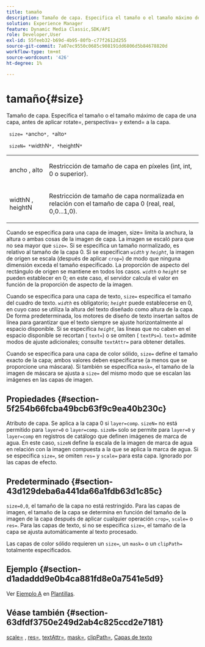 ```yaml
---
title: tamaño
description: Tamaño de capa. Especifica el tamaño o el tamaño máximo de capa de una capa, antes de aplicar rotate=, perspectiva= y extend= a la capa.
solution: Experience Manager
feature: Dynamic Media Classic,SDK/API
role: Developer,User
exl-id: 55feeb32-b69d-4b95-80fb-c77f2612d255
source-git-commit: 7a07ec9550c0685c908191dd6806d5b84678820d
workflow-type: tm+mt
source-wordcount: '426'
ht-degree: 1%

---
```


# tamaño{#size}

Tamaño de capa. Especifica el tamaño o el tamaño máximo de capa de una capa, antes de aplicar rotate=, perspectiva= y extend= a la capa.

` size= *`ancho`*, *`alto`*`

` sizeN= *`widthN`*, *`heightN`*`

<table id="simpletable_FBE17D736F93485AA0053BF447B4CC9F"> 
 <tr class="strow"> 
  <td class="stentry"> <p> <span class="codeph"> <span class="varname"> ancho </span>, <span class="varname"> alto </span> </span> </p> </td> 
  <td class="stentry"> <p>Restricción de tamaño de capa en píxeles (int, int, 0 o superior). </p> </td> 
 </tr> 
 <tr class="strow"> 
  <td class="stentry"> <p> <span class="codeph"> <span class="varname"> widthN </span>, <span class="varname"> heightN </span> </span> </p> </td> 
  <td class="stentry"> <p>Restricción de tamaño de capa normalizada en relación con el tamaño de capa 0 (real, real, 0,0...1,0). </p> </td> 
 </tr> 
</table>

Cuando se especifica para una capa de imagen, size= limita la anchura, la altura o ambas cosas de la imagen de capa. La imagen se escaló para que no sea mayor que `size=`. Si se especifica un tamaño normalizado, es relativo al tamaño de la capa 0. Si se especifican *`width`* y *`height`*, la imagen de origen se escala (después de aplicar `crop=`) de modo que ninguna dimensión exceda el tamaño especificado. La proporción de aspecto del rectángulo de origen se mantiene en todos los casos. *`width`* o *`height`* se pueden establecer en 0; en este caso, el servidor calcula el valor en función de la proporción de aspecto de la imagen.

Cuando se especifica para una capa de texto, `size=` especifica el tamaño del cuadro de texto. *`width`* es obligatorio; *`height`* puede establecerse en 0, en cuyo caso se utiliza la altura del texto diseñado como altura de la capa. De forma predeterminada, los motores de diseño de texto insertan saltos de línea para garantizar que el texto siempre se ajuste horizontalmente al espacio disponible. Si se especifica *`height`*, las líneas que no caben en el espacio disponible se recortan ( `text=`) o se omiten ( `textPs=`). `text=` admite modos de ajuste adicionales; consulte `textAttr=` para obtener detalles.

Cuando se especifica para una capa de color sólido, `size=` define el tamaño exacto de la capa; ambos valores deben especificarse (a menos que se proporcione una máscara). Si también se especifica `mask=`, el tamaño de la imagen de máscara se ajusta a `size=` del mismo modo que se escalan las imágenes en las capas de imagen.

## Propiedades {#section-5f254b66fcba49bcb63f9c9ea40b230c}

Atributo de capa. Se aplica a la capa 0 si `layer=comp`. `sizeN=` no está permitido para `layer=0` o `layer=comp`. `sizeN=` solo se permite para `layer=0` y `layer=comp` en registros de catálogo que definen imágenes de marca de agua. En este caso, `sizeN` define la escala de la imagen de marca de agua en relación con la imagen compuesta a la que se aplica la marca de agua. Si se especifica `size=`, se omiten `res=` y `scale=` para esta capa. Ignorado por las capas de efecto.

## Predeterminado {#section-43d129deba6a441da66a1fdb63d1c85c}

`size=0,0`, el tamaño de la capa no está restringido. Para las capas de imagen, el tamaño de la capa se determina en función del tamaño de la imagen de la capa después de aplicar cualquier operación `crop=`, `scale=` o `res=`. Para las capas de texto, si no se especifica `size=`, el tamaño de la capa se ajusta automáticamente al texto procesado.

Las capas de color sólido requieren un `size=`, un `mask=` o un `clipPath=` totalmente especificados.

## Ejemplo {#section-d1adaddd9e0b4ca881fd8e0a7541e5d9}

Ver [Ejemplo A](../../../../../is-api/http-ref/image-serving-api-ref/c-http-protocol-reference/c-templates/r-example-a.md#reference-c78ea82e8a1646738e764fa6685dfbac) en [Plantillas](../../../../../is-api/http-ref/image-serving-api-ref/c-http-protocol-reference/c-templates/c-templates.md#concept-3cd2d2adae0e41b2979b9640244d4d3e).

## Véase también {#section-63dfdf3750e249d2ab4c825ccd2e7181}

[scale=](../../../../../is-api/http-ref/image-serving-api-ref/c-http-protocol-reference/c-command-reference/r-is-http-scale.md#reference-098c30cea1764f189e6f7c7e400cc065) , [res=](../../../../../is-api/http-ref/image-serving-api-ref/c-http-protocol-reference/c-command-reference/r-res.md#reference-3d6fe416801148dea0f786f2b5169e55), [textAttr=](../../../../../is-api/http-ref/image-serving-api-ref/c-http-protocol-reference/c-command-reference/r-textattr.md#reference-ff00484fa3244286abeff34911f7ec0d), [mask=](../../../../../is-api/http-ref/image-serving-api-ref/c-http-protocol-reference/c-command-reference/r-mask.md#reference-922254e027404fb890b850e2723ee06e), [clipPath=](../../../../../is-api/http-ref/image-serving-api-ref/c-http-protocol-reference/c-command-reference/r-clippath.md#reference-8139b1b52dc54749b51b109521ddf83d), [Capas de texto](../../../../../is-api/http-ref/image-serving-api-ref/c-http-protocol-reference/c-text-formatting/r-text-layers.md#reference-47e78cfb18134db5ab09e17af14a6a8f)
